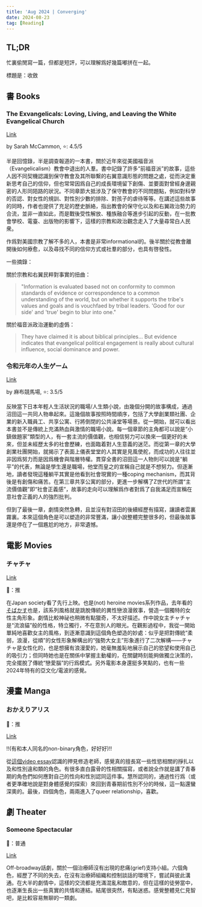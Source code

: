```yaml
---
title: 'Aug 2024 | Converging'
date: 2024-08-23
tag: [Reading]
---
```


## TL;DR

忙裏偷閒寫一篇，但都是短評，可以理解爲好幾篇嘟拼在一起。

標題是：收斂

<!-- more -->

## 書 Books

### The Exvangelicals: Loving, Living, and Leaving the White Evangelical Church

[Link](https://www.goodreads.com/book/show/126918658-the-exvangelicals)

by Sarah McCammon, ⭐: 4.5/5

半是回憶錄，半是調查報道的一本書，關於近年來從美國福音派（Evangelicalism）教會中退出的人羣。書中記錄了許多“前福音派”的故事，這些人因不同契機認識到保守教會及其所聯繫的右翼意識形態的問題之處，從而決定重新思考自己的信仰，但也常常因爲自己的成長環境留下創傷、並要面對曾經身邊親密的人形同陌路的狀況。不同章節大抵涉及了保守教會的不同問題點，例如對科學的否認、對女性的規訓、對性別少數的排除、對孩子的虐待等等。在講述這些故事的同時，作者也提供了充足的歷史脈絡，指出教會的保守化以及和右翼政治勢力的合流，並非一直如此，而是戰後受性解放、種族融合等進步引起的反動，在一批教會學校、電臺、出版物的影響下，這樣的宗教和政治觀念走入了大量尋常白人民衆。

作爲對美國宗教了解不多的人，本書是非常informational的。後半關於從教會離開後如何療愈，以及尋找不同的信仰方式或社羣的部分，也具有啓發性。

一些摘錄：

關於宗教和右翼民粹對事實的扭曲：

> "Information is evaluated based not on conformity to common standards of evidence or correspondence to a common understanding of the world, but on whether it supports the tribe's values and goals and is vouchfaed by tribal leaders. 'Good for our side' and 'true' begin to blur into one."

關於福音派政治運動的虛僞：

> They have claimed it is about biblical principles... But evidence indicates that evangelical political engagement is really about cultural influence, social dominance and power.

### 令和元年の人生ゲーム

[Link](https://bookmeter.com/books/21743812)

by 麻布競馬場, ⭐: 3.5/5

反映當下日本年輕人生活狀況的職場/人生類小說，由幾個分開的故事構成，通過沼田這一共同人物串起來。這幾個故事按照時間順序，包括了大學創業類社團、企業的新入職員工、共享公寓、行將倒閉的公共澡堂等場景。從一開始，就可以看出本書並不是傳統上充滿熱血與激情的職場小說。每一個章節的主角都可以說是“小鎮做題家”類型的人，有一套主流的價值觀，也相信努力可以換來一個更好的未來，但並未經歷太多的社會歷練，也面臨着對人生意義的迷茫。而從第一章的大學創業社團開始，就揭示了表面上儀表堂堂的人其實是見風使舵，而成功的人往往並非因爲努力而是因爲機會與階層特權。貫穿全書的沼田這一人物則可以說是“躺平”的代表，無論是學生還是職場，他堂而皇之的宣稱自己就是不想努力。但逐漸地，讀者發現這種躺平其實是他看到社會現實的一種coping mechanism，而其背後是有創傷和痛苦。在第三章共享公寓的部分，更進一步解構了Z世代的所謂“主流價值觀”即“社會正義感”，故事的走向可以理解爲作者對爲了自我滿足而宣稱在意社會正義的人的強烈批判。

但到了最後一章，劇情突然急轉，且並沒有對沼田的後續經歷有描寫，讓讀者雲裏霧裏。本來這個角色是可以塑造的非常豐滿，讓小說整體完整很多的，但最後故事還是停在了一個尷尬的地方，非常遺憾。

## 電影 Movies

### チャチャ

[Link](https://notheroinemovies.com/chacha/)

🍅：推

在Japan society看了先行上映。也是(not) heroine movies系列作品，去年看的[そばかす](https://sbeam.dev/posts/monthly-aug-2023.html#%E5%BD%B1-movie-tv)也是，該系列風格就是跳脫傳統的異性戀浪漫敘事，營造一個獨特的女性主角形象。劇情比較神祕也稍微有點獵奇，不太好描述。作中說女主チャチャ是“流浪貓”般的性格，特立獨行，不在意別人的眼光。在觀影過程中，我從一開始單純地喜歡女主的風格，到逐漸意識到這個角色塑造的妙處：似乎是把對傳統“柔弱，浪漫，從順”的女性形象解構出的“強勢大女主”形象進行了二次解構——チャチャ是女性化的，也是想擁有浪漫愛的，她毫無羞恥地展示自己的慾望和使用自己的吸引力；但同時她也是在關係中掌握主動權的，在關鍵時刻能夠做獨立決策的，完全擺脫了傳統“戀愛腦”的行爲模式。另外電影本身還挺多笑點的，也有一些2024年特有的亞文化/電波的感覺。

## 漫畫 Manga

### おかえりアリス

🍅：推

[Link](https://pocket.shonenmagazine.com/episode/13933686331620211547)

!!(有和本人同名的non-binary角色，好好好)!!

從[這個video essay](https://youtu.be/IAA1XtDOuH8)認識的押見修造老師，感覺真的擅長寫一些性慾相關的掙扎以及和性別違和類的角色。有很多直白露骨的性相關描寫，或者說全作就是講了青春期的角色們如何應對自己的性向和性別認同這件事。慧所認同的，通過性行爲（或者更準確地說是對身體感覺的探索）來回到青春期前性別不分的時候，這一點還蠻深奧的。最後，四個角色，兩兩進入了queer relationship，喜歡。

## 劇 Theater

### Someone Spectacular

🍅：普通

[Link](https://someonespectacularplay.com/)

Off-broadway話劇，關於一個治療師沒有出現的悲痛(grief)支持小組。六個角色，經歷了不同的失去，在沒有治療師組織和控制談話的環境下，嘗試與彼此溝通。在大半的劇情中，這樣的交流都是充滿混亂和敵意的，但在這樣的徒勞當中，也逐漸生長出一些真實的共情和連結。結尾很突然，有點迷惑。感覺整體見仁見智吧，是比較容易無聊的一類劇。